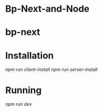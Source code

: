 # Bp-Next-and-Node

# bp-next

# Installation

_npm run client-install_
_npm run server-install_

# Running

_npm run dev_
